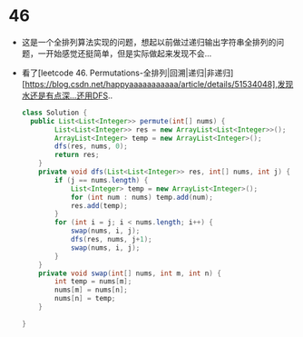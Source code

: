 # 46

* 这是一个全排列算法实现的问题，想起以前做过递归输出字符串全排列的问题，一开始感觉还挺简单，但是实际做起来发现不会...

* 看了[leetcode 46. Permutations-全排列|回溯|递归|非递归][https://blog.csdn.net/happyaaaaaaaaaaa/article/details/51534048],发现水还是有点深...还用DFS..

  ``` java
  class Solution {
  	public List<List<Integer>> permute(int[] nums) {
          List<List<Integer>> res = new ArrayList<List<Integer>>();
          ArrayList<Integer> temp = new ArrayList<Integer>();
          dfs(res, nums, 0);
          return res;
      }
      private void dfs(List<List<Integer>> res, int[] nums, int j) {
          if (j == nums.length) {
              List<Integer> temp = new ArrayList<Integer>();
              for (int num : nums) temp.add(num);
              res.add(temp);
          }
          for (int i = j; i < nums.length; i++) {
              swap(nums, i, j);
              dfs(res, nums, j+1);
              swap(nums, i, j);
          }
      }
      private void swap(int[] nums, int m, int n) {
          int temp = nums[m];
          nums[m] = nums[n];
          nums[n] = temp;
      }
      
  }
  ```

  